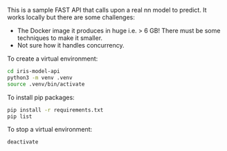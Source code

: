 This is a sample FAST API that calls upon a real nn model to predict. It works locally but there are some challenges:
- The Docker image it produces in huge i.e. > 6 GB! There must be some techniques to make it smaller. 
- Not sure how it handles concurrency. 

To create a virtual environment:

```bash
cd iris-model-api
python3 -m venv .venv
source .venv/bin/activate
```

To install pip packages:

```bash
pip install -r requirements.txt
pip list
```

To stop a virtual environment:

```bash
deactivate
```